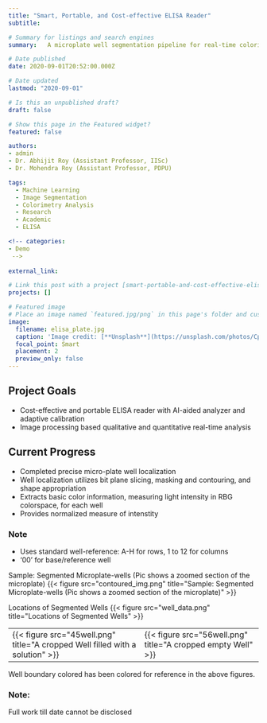 ```yaml
---
title: "Smart, Portable, and Cost-effective ELISA Reader"
subtitle: 

# Summary for listings and search engines
summary:   A microplate well segmentation pipeline for real-time colorimetric analysis of microplate wells.

# Date published
date: 2020-09-01T20:52:00.000Z

# Date updated
lastmod: "2020-09-01"

# Is this an unpublished draft?
draft: false

# Show this page in the Featured widget?
featured: false

authors:
- admin
- Dr. Abhijit Roy (Assistant Professor, IISc)
- Dr. Mohendra Roy (Assistant Professor, PDPU)

tags:
  - Machine Learning
  - Image Segmentation
  - Colorimetry Analysis
  - Research
  - Academic
  - ELISA

<!-- categories:
- Demo
 -->
 
external_link: 

# Link this post with a project [smart-portable-and-cost-effective-elisa-reader]
projects: [] 

# Featured image
# Place an image named `featured.jpg/png` in this page's folder and customize its options here.
image:
  filename: elisa_plate.jpg
  caption: 'Image credit: [**Unsplash**](https://unsplash.com/photos/CpkOjOcXdUY)'
  focal_point: Smart
  placement: 2
  preview_only: false
---
```


## Project Goals

- Cost-effective and portable ELISA reader with AI-aided analyzer and adaptive calibration
- Image processing based qualitative and quantitative real-time analysis

## Current Progress

- Completed precise micro-plate well localization
- Well localization utilizes bit plane slicing, masking and contouring, and shape appropriation
- Extracts basic color information, measuring light intensity in RBG colorspace, for each well
- Provides normalized measure of intenstity

### Note

- Uses standard well-reference: A-H for rows, 1 to 12 for columns
- ‘00’ for base/reference well

Sample: Segmented Microplate-wells (Pic shows a zoomed section of the microplate)
{{< figure src="contoured_img.png" title="Sample: Segmented Microplate-wells (Pic shows a zoomed section of the microplate)" >}}

Locations of Segmented Wells
{{< figure src="well_data.png" title="Locations of Segmented Wells" >}}

| | |
| --- | ---|
| {{< figure src="45well.png" title="A cropped Well filled with a solution" >}} | {{< figure src="56well.png" title="A cropped empty Well" >}} |
 
Well boundary colored has been colored for reference in the above figures.

### Note:
Full work till date cannot be disclosed
